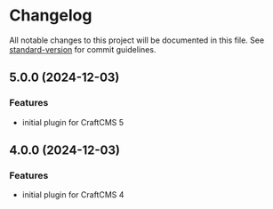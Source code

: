 # Changelog

All notable changes to this project will be documented in this file. See [standard-version](https://github.com/conventional-changelog/standard-version) for commit guidelines.

## 5.0.0 (2024-12-03)

### Features

- initial plugin for CraftCMS 5

## 4.0.0 (2024-12-03)

### Features

- initial plugin for CraftCMS 4
